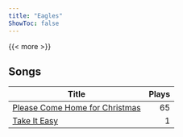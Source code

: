 ```yaml
---
title: "Eagles"
ShowToc: false
---
```


{{< more >}}

## Songs
Title | Plays 
----- | -----: 
[Please Come Home for Christmas](/songs/please-come-home-for-christmas) | 65
[Take It Easy](/songs/take-it-easy) | 1

